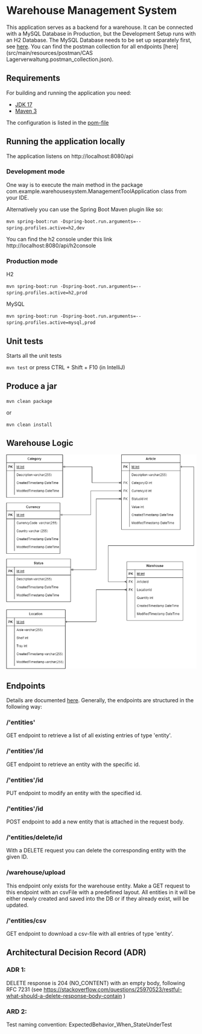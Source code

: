 # Warehouse Management System

This application serves as a backend for a warehouse.
It can be connected with a MySQL Database in Production, but the Development Setup runs with an H2 Database. The MySQL Database needs to be set up separately first, see [here](https://www.mysql.com/). 
You can find the postman collection for all endpoints [here](src/main/resources/postman/CAS Lagerverwaltung.postman_collection.json).


## Requirements

For building and running the application you need:

- [JDK 17](https://www.oracle.com/java/technologies/downloads/#java17)
- [Maven 3](https://maven.apache.org)


The configuration is listed in the [pom-file](pom.xml)

## Running the application locally

The application listens on http://localhost:8080/api

### Development mode

One way is to execute the main method in the package com.example.warehousesystem.ManagementToolApplication class from your IDE.

Alternatively you can use the Spring Boot Maven plugin like so:

`mvn spring-boot:run -Dspring-boot.run.arguments=--spring.profiles.active=h2,dev`

You can find the h2 console under this link http://localhost:8080/api/h2console

### Production mode
H2

`mvn spring-boot:run -Dspring-boot.run.arguments=--spring.profiles.active=h2,prod`

MySQL

`mvn spring-boot:run -Dspring-boot.run.arguments=--spring.profiles.active=mysql,prod`

## Unit tests

Starts all the unit tests

`mvn test` or press CTRL + Shift + F10 (in IntelliJ)

## Produce a jar

`mvn clean package`

or

`mvn clean install`

## Warehouse Logic
![Ware_House_Management_CAS_v2.png](src/main/resources/documentation/Ware_House_Management_CAS_v2.png)


## Endpoints

Details are documented [here](src/main/resources/documentation/Doku%20Rest%20API.xlsx).
Generally, the endpoints are structured in the following way:

### /'entities'
GET endpoint to retrieve a list of all existing entries of type 'entity'.

### /'entities'/id
GET endpoint to retrieve an entity with the specific id.

### /'entities'/id
PUT endpoint to modify an entity with the specified id.

### /'entities'/id
POST endpoint to add a new entity that is attached in the request body.

### /'entities/delete/id
With a DELETE request you can delete the corresponding entity with the given ID.

### /warehouse/upload
This endpoint only exists for the warehouse entity. 
Make a GET request to this endpoint with an csvFile with a predefined layout.
All entities in it will be either newly created and saved into the DB or if they already exist, will be updated.

### /'entities/csv
GET endpoint to download a csv-file with all entries of type 'entity'.

## Architectural Decision Record (ADR)

### ADR 1:
DELETE response is 204 (NO_CONTENT) with an empty body, following RFC 7231 (see
https://stackoverflow.com/questions/25970523/restful-what-should-a-delete-response-body-contain )

### ARD 2:
Test naming convention:
ExpectedBehavior_When_StateUnderTest
